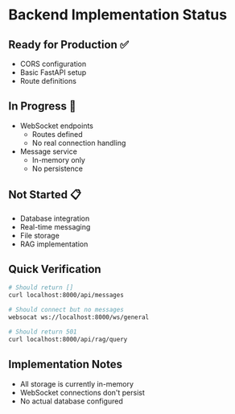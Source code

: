 # Backend Implementation Status

## Ready for Production ✅
- CORS configuration
- Basic FastAPI setup
- Route definitions

## In Progress 🚧
- WebSocket endpoints
  - Routes defined
  - No real connection handling
- Message service
  - In-memory only
  - No persistence

## Not Started 📋
- Database integration
- Real-time messaging
- File storage
- RAG implementation

## Quick Verification
```bash
# Should return []
curl localhost:8000/api/messages

# Should connect but no messages
websocat ws://localhost:8000/ws/general

# Should return 501
curl localhost:8000/api/rag/query
```

## Implementation Notes
- All storage is currently in-memory
- WebSocket connections don't persist
- No actual database configured 